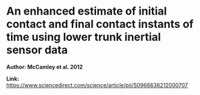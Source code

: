 # An enhanced estimate of initial contact and final contact instants of time using lower trunk inertial sensor data
**Author: McCamley et al. 2012**

**Link:** https://www.sciencedirect.com/science/article/pii/S0966636212000707
